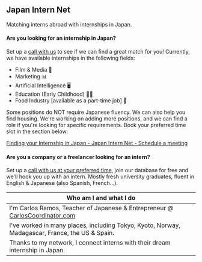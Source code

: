 ## Japan Intern Net
Matching interns abroad with internships in Japan.

#### Are you looking for an internship in Japan? 
Set up a [call with us](https://zcal.co/carloscoordinator/internship) to see if we can find a great match for you!
Currently, we have available internships in the following fields:
* Film & Media &#127909; 
* Marketing &#128202;
* Artificial Intelligence &#128421;&#65039;
* Education (Early Childhood) 🧑‍🏫
* Food Industry [available as a part-time job] 🍜 

Some positions do NOT require Japanese fluency. We can also help you find housing.
We're working on adding more positions, and we can find a role if you're looking for specific requirements. Book your preferred time slot in the section below:
<script type="text/javascript" async src="https://static.zcal.co/embed/v1/embed.js"></script>
<div class="zcal-inline-widget"><a href="https://zcal.co/i/yzDmxnXz">Finding your Internship in Japan - Japan Intern Net - Schedule a meeting</a></div>

#### Are you a company or a freelancer looking for an intern?
Set up a [call with us at your preferred time](https://zcal.co/carloscoordinator/findingyourintern), join our database for free and we'll hook you up with an intern.
Mostly fresh university graduates, fluent in English & Japanese (also Spanish, French...).


| **Who am I and what I do** |
| -------------------------- |
| I'm Carlos Ramos, Teacher of Japanese & Entrepreneur @ [CarlosCoordinator.com](url) |
| I've worked in many places, including Tokyo, Kyoto, Norway, Madagascar, France, the US & Spain. |
| Thanks to my network, I connect interns with their dream internship in Japan. |
